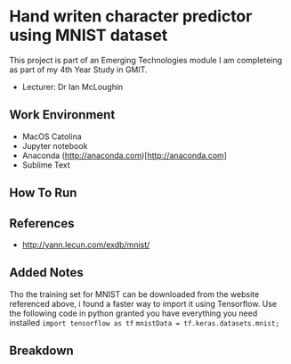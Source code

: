# Hand writen character predictor using MNIST dataset
This project is part of an Emerging Technologies module I am completeing as part of my 4th Year Study in GMIT.
- Lecturer: Dr Ian McLoughin

## Work Environment 
- MacOS Catolina
- Jupyter notebook
- Anaconda (http://anaconda.com)[http://anaconda.com]
- Sublime Text

## How To Run


## References
- http://yann.lecun.com/exdb/mnist/

## Added Notes
Tho the training set for MNIST can be downloaded from the website referenced above, i found a faster way to import it using Tensorflow.
Use the following code in python granted you have everything you need installed 
`import tensorflow as tf`
`mnistData = tf.keras.datasets.mnist;`

## Breakdown 
